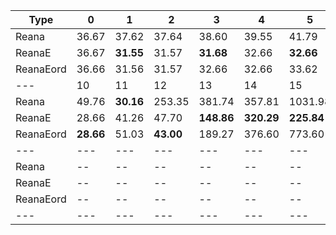 | Type | 0 | 1 | 2 | 3 | 4 | 5 | 6 | 7 | 8 | 9 |
|---|---|---|---|---|---|---|---|---|---|---|
| Reana | 36.67 | 37.62 | 37.64 | 38.60 | 39.55 | 41.79 | 44.66 | 50.58 | **27.54** | 48.30 |
| ReanaE | 36.67 | **31.55** | 31.57 | **31.68** | 32.66 | **32.66** | **33.64** | **35.55** | 38.58 | **44.66** |
| ReanaEord | 36.66 | 31.56 | 31.57 | 32.66 | 32.66 | 33.62 | 34.60 | 36.66 | 39.54 | 47.54 |
| --- | 10 | 11 | 12 | 13 | 14 | 15 | 16 | 17 | 18 | 19 |
| Reana | 49.76 | **30.16** | 253.35 | 381.74 | 357.81 | 1031.98 | 1798.60 | 2566.79 | 2330.42 | -- |
| ReanaE | 28.66 | 41.26 | 47.70 | **148.86** | **320.29** | **225.84** | **481.38** | 1320.69 | 1708.61 | 3348.60 |
| ReanaEord | **28.66** | 51.03 | **43.00** | 189.27 | 376.60 | 773.60 | 776.42 | **838.06** | 1816.79 | 3494.61 |
| --- | --- | --- | --- | --- | --- | --- | --- | --- | --- | --- |
| Reana | -- | -- | -- | -- | -- | -- | -- | -- | -- | -- |
| ReanaE | -- | -- | -- | -- | -- | -- | -- | -- | -- | -- |
| ReanaEord | -- | -- | -- | -- | -- | -- | -- | -- | -- | -- |
|---|---|---|---|---|---|---|---|---|---|---|
